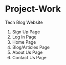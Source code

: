 # Project-Work
Tech Blog Website 

1. Sign Up Page
2. Log In Page
3. Home Page
4. Blog/Articles Page
5. About Us Page
6. Contact Us Page
